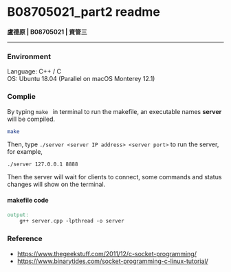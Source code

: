 # B08705021_part2 readme

**盧德原 | B08705021 | 資管三**

---

### Environment
Language: C++ / C<br>
OS: Ubuntu 18.04 (Parallel on macOS Monterey 12.1)

### Complie
By typing `make ` in terminal to run the makefile, an executable names **server** will be compiled.
```bash
make
```

Then, type `./server <server IP address> <server port>` to run the server, for example,
```
./server 127.0.0.1 8888
```

Then the server will wait for clients to connect, some commands and status changes will show on the terminal.

#### makefile code
```makefile
output:
    g++ server.cpp -lpthread -o server
```

### Reference
- https://www.thegeekstuff.com/2011/12/c-socket-programming/
- https://www.binarytides.com/socket-programming-c-linux-tutorial/